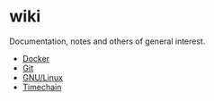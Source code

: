 # wiki
Documentation, notes and others of general interest.

* [Docker](docker/README.md)
* [Git](git/README.md)
* [GNU/Linux](GNU-Linux/README.md)
* [Timechain](timechain/README.md)
